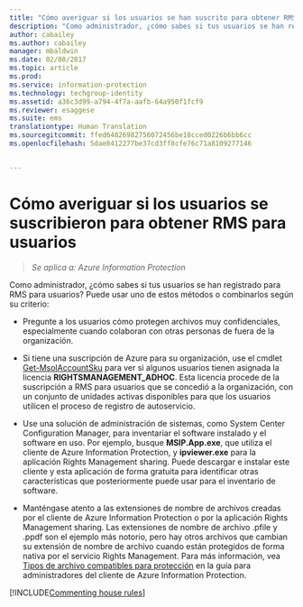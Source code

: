 ```yaml
---
title: "Cómo averiguar si los usuarios se han suscrito para obtener RMS para usuarios | Azure Information Protection"
description: "Como administrador, ¿cómo sabes si tus usuarios se han registrado para RMS para usuarios? Puede usar cualquiera de los métodos descritos en este artículo, o bien una combinación de ellos."
author: cabailey
ms.author: cabailey
manager: mbaldwin
ms.date: 02/08/2017
ms.topic: article
ms.prod: 
ms.service: information-protection
ms.technology: techgroup-identity
ms.assetid: a36c3d99-a794-4f7a-aafb-64a950f1fcf9
ms.reviewer: esaggese
ms.suite: ems
translationtype: Human Translation
ms.sourcegitcommit: ffed64826982756072456be18cced0226b6bb6cc
ms.openlocfilehash: 5dae8412277be37cd3ff8cfe76c71a8109277146


---
```



# <a name="how-to-find-out-if-your-users-have-signed-up-for-rms-for-individuals"></a>Cómo averiguar si los usuarios se suscribieron para obtener RMS para usuarios

>*Se aplica a: Azure Information Protection*

Como administrador, ¿cómo sabes si tus usuarios se han registrado para RMS para usuarios? Puede usar uno de estos métodos o combinarlos según su criterio:

-   Pregunte a los usuarios cómo protegen archivos muy confidenciales, especialmente cuando colaboran con otras personas de fuera de la organización.

-   Si tiene una suscripción de Azure para su organización, use el cmdlet [Get-MsolAccountSku](https://msdn.microsoft.com/library/azure/dn194118.aspx) para ver si algunos usuarios tienen asignada la licencia **RIGHTSMANAGEMENT_ADHOC**. Esta licencia procede de la suscripción a RMS para usuarios que se concedió a la organización, con un conjunto de unidades activas disponibles para que los usuarios utilicen el proceso de registro de autoservicio.

-   Use una solución de administración de sistemas, como System Center Configuration Manager, para inventariar el software instalado y el software en uso. Por ejemplo, busque **MSIP.App.exe**, que utiliza el cliente de Azure Information Protection, y **ipviewer.exe** para la aplicación Rights Management sharing. Puede descargar e instalar este cliente y esta aplicación de forma gratuita para identificar otras características que posteriormente puede usar para el inventario de software.

-   Manténgase atento a las extensiones de nombre de archivos creadas por el cliente de Azure Information Protection o por la aplicación Rights Management sharing. Las extensiones de nombre de archivo .pfile y .ppdf son el ejemplo más notorio, pero hay otros archivos que cambian su extensión de nombre de archivo cuando están protegidos de forma nativa por el servicio Rights Management. Para más información, vea [Tipos de archivo compatibles para protección](../rms-client/client-admin-guide-file-types.md#file-types-supported-for-protection) en la guía para administradores del cliente de Azure Information Protection.

[!INCLUDE[Commenting house rules](../includes/houserules.md)]


<!--HONumber=Feb17_HO2-->


